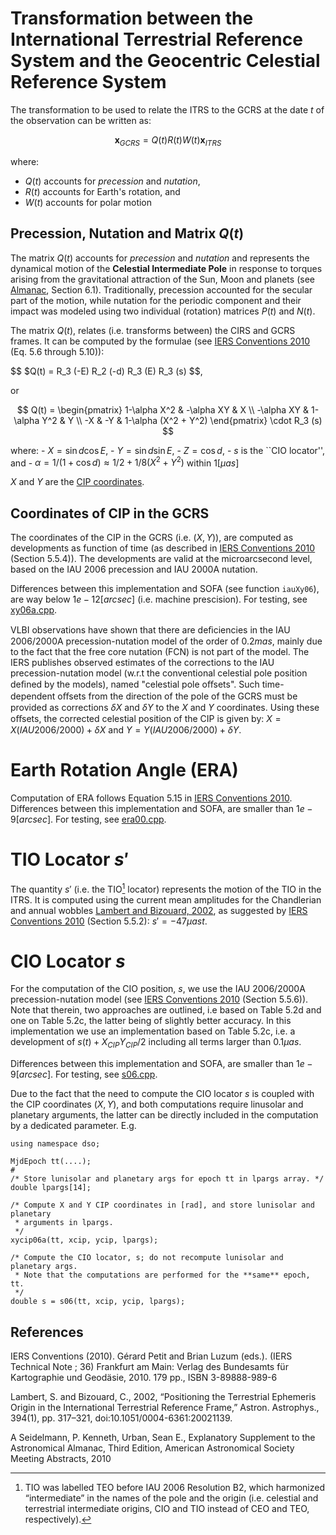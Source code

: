 # Transformation between the International Terrestrial Reference System and the Geocentric Celestial Reference System

The transformation to be used to relate the ITRS to the GCRS at the date $t$ 
of the observation can be written as:

$$ \mathbf{x}_{GCRS} = Q(t) R(t) W(t) \mathbf{x}_{ITRS} $$

where:
 - $Q(t)$ accounts for *precession* and *nutation*,
 - $R(t)$ accounts for Earth's rotation, and
 - $W(t)$ accounts for polar motion

## Precession, Nutation and Matrix $Q(t)$

The matrix $Q(t)$ accounts for *precession* and *nutation* and represents the 
dynamical motion of the **Celestial Intermediate Pole** in response to torques 
arising from the gravitational attraction of the Sun, Moon and planets (see 
[Almanac](#EXAlmanac), Section 6.1). Traditionally, precession accounted for the 
secular part of the motion, while nutation for the periodic component and their 
impact was modeled using two individual (rotation) matrices $P(t)$ and 
$N(t)$.

The matrix $Q(t)$, relates (i.e. transforms between) the CIRS and GCRS frames.
It can be computed by the formulae (see [IERS Conventions 2010](#IERS2010) 
(Eq. 5.6 through 5.10)):

$$ $Q(t) = R_3 (-E) R_2 (-d) R_3 (E) R_3 (s) $$,

or

$$ Q(t) = \begin{pmatrix} 1-\alpha X^2 & -\alpha XY   & X \\
                                -\alpha XY  & 1-\alpha Y^2 & Y \\
                                -X          & -Y           & 1-\alpha (X^2 + Y^2)
               \end{pmatrix} \cdot R_3 (s) $$

where:
    - $X = \sin d \cos E$,
    - $Y = \sin d \sin E$,
    - $Z = \cos d$, 
    - $s$ is the ``CIO locator'', and
    - $\alpha = 1/(1 + \cos d ) \approx 1/2 + 1/8(X^2 + Y^2)$ within $1 [\mu as]$

$X$ and $Y$ are the [CIP coordinates](#cipingcrs).

## Coordinates of CIP in the GCRS <a name="cipingcrs"></a>

The coordinates of the CIP in the GCRS (i.e. $(X,Y)$), are computed as developments 
as function of time (as described in [IERS Conventions 2010](#IERS2010) (Section 5.5.4)).
The developments are valid at the microarcsecond level, based on the IAU 2006 
precession and IAU 2000A nutation.

Differences between this implementation and SOFA (see function `iauXy06`), are 
way below $1e-12 [arcsec]$ (i.e. machine prescision). For testing, see 
[xy06a.cpp](../blob/cleanup/test/sofa/xy06a.cpp).

VLBI observations have shown that there are deﬁciencies in the IAU 2006/2000A 
precession-nutation model of the order of $0.2 mas$, mainly due to the fact 
that the free core nutation (FCN) is not part of the model. The IERS publishes 
observed estimates of the corrections to the IAU precession-nutation model (w.r.t 
the conventional celestial pole position deﬁned by the models), named "celestial pole oﬀsets". 
Such time-dependent oﬀsets from the direction of the pole of the GCRS must be 
provided as corrections $\delta X$ and $\delta Y$ to the $X$ and $Y$ coordinates.
Using these oﬀsets, the corrected celestial position of the CIP is given by:
$X = X(IAU 2006/2000) + \delta X$ and $Y = Y(IAU 2006/2000) + \delta Y$.


# Earth Rotation Angle (ERA)

Computation of ERA follows Equation 5.15 in [IERS Conventions 2010](#IERS2010). 
Differences between this implementation and SOFA, are smaller than $1e-9 [arcsec]$.
For testing, see [era00.cpp](../blob/cleanup/test/sofa/era00.cpp).

# TIO Locator $s\prime$

The quantity $s\prime$ (i.e. the TIO[^1] locator) represents the motion of the TIO 
in the ITRS. It is computed using the current mean amplitudes for the Chandlerian 
and annual wobbles [Lambert and Bizouard, 2002](#TIORefPaper), 
as suggested by [IERS Conventions 2010](#IERS2010) (Section 5.5.2):
$s\prime = -47 µas t$. 

[^1]: TIO was labelled TEO before IAU 2006 Resolution B2, which harmonized 
“intermediate” in the names of the pole and the origin (i.e. celestial and
terrestrial intermediate origins, CIO and TIO instead of CEO and TEO, respectively).

# CIO Locator $s$

For the computation of the CIO position, $s$, we use the IAU 2006/2000A precession-nutation 
model (see [IERS Conventions 2010](#IERS2010) (Section 5.5.6)). Note that therein, 
two approaches are outlined, i.e based on Table 5.2d and one on Table 5.2c, the 
latter being of slightly better accuracy. In this implementation we use an implementation 
based on Table 5.2c, i.e. a development of $s(t) + X_{CIP}Y_{CIP} /2$ including all 
terms larger than $0.1 \mu as$.

Differences between this implementation and SOFA, are smaller than $1e-9 [arcsec]$.
For testing, see [s06.cpp](../blob/cleanup/test/sofa/s06.cpp).

Due to the fact that the need to compute the CIO locator $s$ is coupled with the 
CIP coordinates $(X,Y)$, and both computations require linusolar and planetary 
arguments, the latter can be directly included in the computation by a dedicated 
parameter. E.g.
```
using namespace dso;

MjdEpoch tt(....);
#
/* Store lunisolar and planetary args for epoch tt in lpargs array. */
double lpargs[14];

/* Compute X and Y CIP coordinates in [rad], and store lunisolar and planetary 
 * arguments in lpargs.
 */
xycip06a(tt, xcip, ycip, lpargs);

/* Compute the CIO locator, s; do not recompute lunisolar and planetary args. 
 * Note that the computations are performed for the **same** epoch, tt.
 */
double s = s06(tt, xcip, ycip, lpargs);
```

## References

<a name="IERS2010"></a>IERS Conventions (2010). Gérard Petit and Brian Luzum (eds.). 
(IERS Technical Note ; 36) Frankfurt am Main: Verlag des Bundesamts für Kartographie und Geodäsie, 
2010. 179 pp., ISBN 3-89888-989-6

<a name="TIORefPaper"></a>Lambert, S. and Bizouard, C., 2002, 
“Positioning the Terrestrial Ephemeris Origin in the International Terrestrial Reference Frame,” 
Astron. Astrophys., 394(1), pp. 317–321, doi:10.1051/0004-6361:20021139.

<a name="EXAlmanac"></a>A Seidelmann, P. Kenneth, Urban, Sean E., 
Explanatory Supplement to the Astronomical Almanac, Third Edition,
American Astronomical Society Meeting Abstracts, 2010
